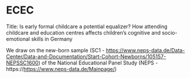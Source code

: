 # ECEC

Title: Is early formal childcare a potential equalizer?
How attending childcare and education centres affects children’s cognitive and socio-emotional skills in Germany

We draw on the new-born sample (SC1 - https://www.neps-data.de/Data-Center/Data-and-Documentation/Start-Cohort-Newborns/105157-NEPSSC1600) of the National Educational Panel Study (NEPS - https://https://www.neps-data.de/Mainpage/)


